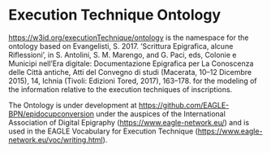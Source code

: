 # Execution Technique Ontology

https://w3id.org/executionTechnique/ontology is the namespace for the ontology based on Evangelisti, S. 2017. ‘Scrittura Epigrafica, alcune Riflessioni’, in S. Antolini, S. M. Marengo, and G. Paci, eds, Colonie e Municipi nell’Era digitale: Documentazione Epigrafica per La Conoscenza delle Città antiche, Atti del Convegno di studi (Macerata, 10–12 Dicembre 2015), 14, Ichnia (Tivoli: Edizioni Tored, 2017), 163–178.
for the modeling of the information relative to the execution techniques of inscriptions.

The Ontology is under development at https://github.com/EAGLE-BPN/epidocupconversion under the auspices of the International Association of Digital Epigraphy (https://www.eagle-network.eu/) and is used in the EAGLE Vocabulary for Execution Technique (https://www.eagle-network.eu/voc/writing.html).
